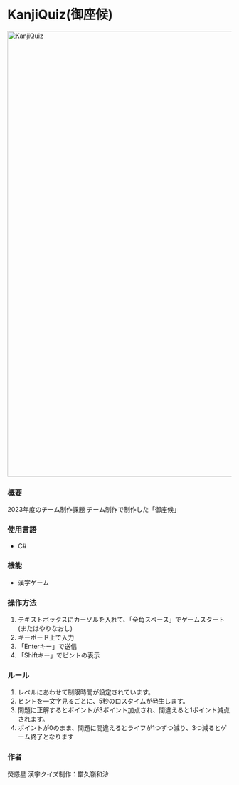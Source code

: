 # KanjiQuiz(御座候)

<img width="1000" alt="KanjiQuiz" src="https://github.com/KAZ02/Portfolio/assets/119021231/3943836b-8314-481b-9688-f349789decc3">

### 概要
2023年度のチーム制作課題
チーム制作で制作した「御座候」

### 使用言語
- C#

### 機能
- 漢字ゲーム

### 操作方法
1. テキストボックスにカーソルを入れて、「全角スペース」でゲームスタート(またはやりなおし)
2. キーポード上で入力
3. 「Enterキー」で送信
4. 「Shiftキー」でピントの表示

### ルール
1. レベルにあわせて制限時間が設定されています。
2. ヒントを一文字見るごとに、5秒のロスタイムが発生します。
3. 問題に正解するとポイントが3ポイント加点され、間違えると1ポイント減点されます。
4. ポイントが0のまま、問題に間違えるとライフが1つずつ減り、3つ減るとゲーム終了となります
 

### 作者
熒惑星
漢字クイズ制作：譜久嶺和沙